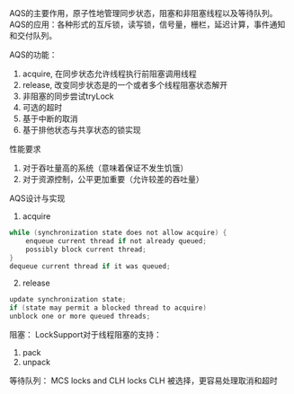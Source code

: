 
AQS的主要作用，原子性地管理同步状态，阻塞和非阻塞线程以及等待队列。
AQS的应用：各种形式的互斥锁，读写锁，信号量，栅栏，延迟计算，事件通知和交付队列。

AQS的功能：
1. acquire, 在同步状态允许线程执行前阻塞调用线程
2. release, 改变同步状态是的一个或者多个线程阻塞状态解开
3. 非阻塞的同步尝试tryLock
4. 可选的超时
5. 基于中断的取消
6. 基于排他状态与共享状态的锁实现

性能要求
1. 对于吞吐量高的系统（意味着保证不发生饥饿）
2. 对于资源控制，公平更加重要（允许较差的吞吐量）

AQS设计与实现
1. acquire

```c
while (synchronization state does not allow acquire) {
    enqueue current thread if not already queued;
    possibly block current thread;
}
dequeue current thread if it was queued;
```

2. release

```c
update synchronization state;
if (state may permit a blocked thread to acquire)
unblock one or more queued threads;
```

阻塞：
LockSupport对于线程阻塞的支持：
1. pack
2. unpack

等待队列：
MCS locks and CLH locks
CLH 被选择，更容易处理取消和超时

